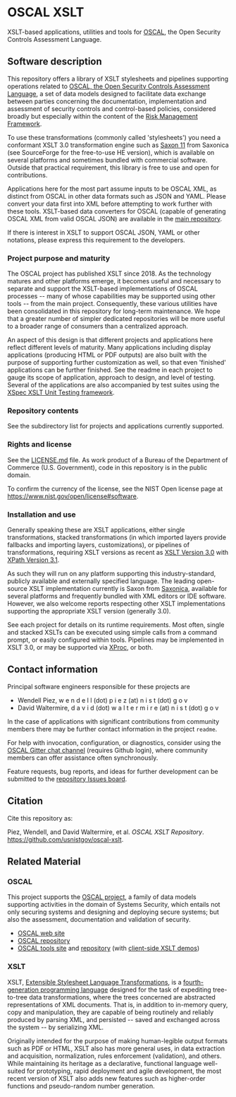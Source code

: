 # OSCAL XSLT

XSLT-based applications, utilities and tools for [OSCAL](https://pages.nist.gov/OSCAL), the Open Security Controls Assessment Language.

## Software description

This repository offers a library of XSLT stylesheets and pipelines supporting operations related to [OSCAL, the Open Security Controls Assessment Language](https://pages.nist.gov/OSCAL), a set of data models designed to facilitate data exchange between parties concerning the documentation, implementation and assessment of security controls and control-based policies, considered broadly but especially within the content of the [Risk Management Framework](https://csrc.nist.gov/Projects/risk-management/about-rmf).

To use these transformations (commonly called 'stylesheets') you need a conformant XSLT 3.0 transformation engine such as [Saxon 11](https://saxonica.com/documentation11/documentation.xml) from Saxonica (see SourceForge for the free-to-use HE version), which is available on several platforms and sometimes bundled with commercial software. Outside that practical requirement, this library is free to use and open for contributions.

Applications here for the most part assume inputs to be OSCAL XML, as distinct from OSCAL in other data formats such as JSON and YAML. Please convert your data first into XML before attempting to work further with these tools. XSLT-based data converters for OSCAL (capable of generating OSCAL XML from valid OSCAL JSON) are available in the [main repository](https://github.com/usnistgov/OSCAL/tree/main/xml/convert).

If there is interest in XSLT to support OSCAL JSON, YAML or other notations, please express this requirement to the developers.

###  Project purpose and maturity

The OSCAL project has published XSLT since 2018. As the technology matures and other platforms emerge, it becomes useful and necessary to separate and support the XSLT-based implementations of OSCAL processes -- many of whose capabilities may be supported using other tools -- from the main project. Consequently, these various utilities have been consolidated in this repository for long-term maintenance. We hope that a greater number of simpler dedicated repositories will be more useful to a broader range of consumers than a centralized approach.

An aspect of this design is that different projects and applications here reflect different levels of maturity. Many applications including display applications (producing HTML or PDF outputs) are also built with the purpose of supporting further customization as well, so that even 'finished' applications can be further finished. See the readme in each project to gauge its scope of application, approach to design, and level of testing. Several of the applications are also accompanied by test suites using the [XSpec XSLT Unit Testing framework](https://github.com/xspec/xspec/).

###  Repository contents

See the subdirectory list for projects and applications currently supported.

### Rights and license

See the [LICENSE.md](LICENSE.md) file. As work product of a Bureau of the Department of Commerce (U.S. Government), code in this repository is in the public domain.

To confirm the currency of the license, see the NIST Open license page at https://www.nist.gov/open/license#software.

###  Installation and use

Generally speaking these are XSLT applications, either single transformations, stacked transformations (in which imported layers provide fallbacks and importing layers, customizations), or pipelines of transformations, requiring XSLT versions as recent as [XSLT Version 3.0](https://www.w3.org/XML/Group/qtspecs/specifications/xslt-30/html/) with [XPath Version 3.1](https://www.w3.org/TR/xpath-31/).

As such they will run on any platform supporting this industry-standard, publicly available and externally specified language. The leading open-source XSLT implementation currently is Saxon from [Saxonica](https://saxonica.com/welcome/welcome.xml), available for several platforms and frequently bundled with XML editors or IDE software. However, we also welcome reports respecting other XSLT implementations supporting the appropriate XSLT version (generally 3.0).

See each project for details on its runtime requirements. Most often, single and stacked XSLTs can be executed using simple calls from a command prompt, or easily configured within tools. Pipelines may be implemented in XSLT 3.0, or may be supported via [XProc](https://xproc.org/), or both.

## Contact information

Principal software engineers responsible for these projects are

- Wendell Piez, w e n d e l l (dot) p i e z (at) n i s t (dot) g o v
- David Waltermire, d a v i d (dot) w a l t e r m i r e (at) n i s t (dot) g o v

In the case of applications with significant contributions from community members there may be further contact information in the project `readme`.

For help with invocation, configuration, or diagnostics, consider using the [OSCAL Gitter chat channel](https://gitter.im/usnistgov-OSCAL/Lobby) (requires Github login), where community members can offer assistance often synchronously.

Feature requests, bug reports, and ideas for further development can be submitted to the [repository Issues board](https://github.com/usnistgov/oscal-xslt/issues).

## Citation

Cite this repository as:

Piez, Wendell, and David Waltermire, et al. *OSCAL XSLT Repository*. https://github.com/usnistgov/oscal-xslt.

## Related Material

### OSCAL

This project supports the [OSCAL project](https://pages.nist.gov/OSCAL), a family of data models supporting activities in the domain of Systems Security, which entails not only securing systems and designing and deploying secure systems; but also the assessment, documentation and validation of security.

- [OSCAL web site](https://pages.nist.gov/OSCAL)
- [OSCAL repository](https://github.com/usnistgov/OSCAL)
- [OSCAL tools site](https://pages.nist.gov/oscal-tools) and [repository](https://github.com/usnistgov/oscal-tools) (with [client-side XSLT demos](https://pages.nist.gov/oscal-tools/demos/csx))

### XSLT

XSLT, [Extensible Stylesheet Language Transformations](https://www.w3.org/XML/Group/qtspecs/specifications/xslt-30/html/), is a [fourth-generation programming language](https://en.wikipedia.org/wiki/Fourth-generation_programming_language) designed for the task of expediting tree-to-tree data transformations, where the trees concerned are abstracted representations of XML documents. That is, in addition to in-memory query, copy and manipulation, they are capable of being routinely and reliably produced by parsing XML, and persisted -- saved and exchanged across the system -- by serializing XML.

Originally intended for the purpose of making human-legible output formats such as PDF or HTML, XSLT also has more general uses, in data extraction and acquisition, normalization, rules enforcement (validation), and others. While maintaining its heritage as a declarative, functional language well-suited for prototyping, rapid deployment and agile development, the most recent version of XSLT also adds new features such as higher-order functions and pseudo-random number generation.

